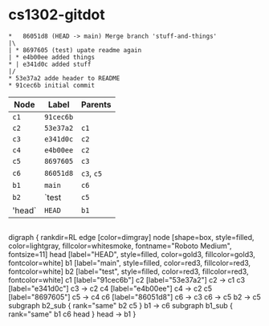 # cs1302-gitdot

```
*   86051d8 (HEAD -> main) Merge branch 'stuff-and-things'
|\
| * 8697605 (test) upate readme again
| * e4b00ee added things
* | e341d0c added stuff
|/
* 53e37a2 adde header to README
* 91cec6b initial commit
```

| Node   | Label     | Parents    |
|--------|-----------|------------|
| `c1`   | `91cec6b` |            |
| `c2`   | `53e37a2` | `c1`       |
| `c3`   | `e341d0c` | `c2`       |
| `c4`   | `e4b00ee` | `c2`       |
| `c5`   | `8697605` | `c3`       |
| `c6`   | `86051d8` | `c3`, `c5` |
| `b1`   | `main`    | `c6`       |
| `b2`   | `test     | `c5`       |
| 'head` | `HEAD`    | `b1`       |
```

```
digraph {
    rankdir=RL
    edge [color=dimgray]
    node [shape=box, style=filled, color=lightgray, fillcolor=whitesmoke, fontname="Roboto Medium", fontsize=11]
    head [label="HEAD", style=filled, color=gold3, fillcolor=gold3, fontcolor=white]
    b1 [label="main", style=filled, color=red3, fillcolor=red3, fontcolor=white]
    b2 [label="test", style=filled, color=red3, fillcolor=red3, fontcolor=white]
    c1 [label="91cec6b"]
    c2 [label="53e37a2"]
    c2 -> c1
    c3 [label="e341d0c"]
    c3 -> c2
    c4 [label="e4b00ee"]
    c4 -> c2
    c5 [label="8697605"]
    c5 -> c4
    c6 [label="86051d8"]
    c6 -> c3
    c6 -> c5
    b2 -> c5
    subgraph b2_sub {
        rank="same"
        b2
        c5
    }
    b1 -> c6
    subgraph b1_sub {
        rank="same"
        b1
        c6
        head
    }
    head -> b1
}
```
